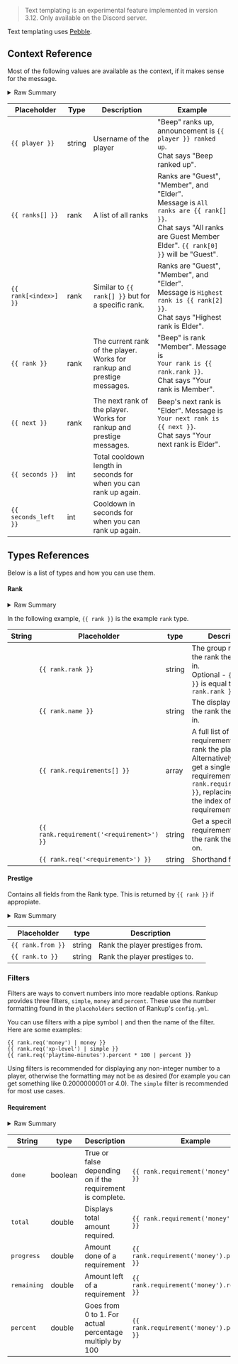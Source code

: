 > Text templating is an experimental feature implemented in version 3.12. Only available on the Discord server.

Text templating uses [Pebble](https://pebbletemplates.io/).

## Context Reference

Most of the following values are available as the context, if it makes sense for the message.
<details>
  <summary>Raw Summary</summary>
  <p>
    player: String<br>
    ranks: Rank[] - a list of all ranks<br>
    rank: Rank or Prestige<br>
    next: Rank or Prestige<br>
    seconds: Int<br>
    seconds_left: Int<br>
  </p>
</details>

Placeholder | Type | Description | Example
--- | --- | --- | ---
`{{ player }}` | string | Username of the player | "Beep" ranks up, announcement is `{{ player }} ranked up`.<br>Chat says "Beep ranked up".
`{{ ranks[] }}` | rank | A list of all ranks | Ranks are "Guest", "Member", and "Elder".<br>Message is `All ranks are {{ rank[] }}`.<br>Chat says "All ranks are Guest Member Elder". `{{ rank[0] }}` will be "Guest".
`{{ rank[<index>] }}` | rank | Similar to `{{ rank[] }}` but for a specific rank. | Ranks are "Guest", "Member", and "Elder".<br>Message is `Highest rank is {{ rank[2] }}`.<br>Chat says "Highest rank is Elder".
`{{ rank }}` | rank | The current rank of the player.<br>Works for rankup and prestige messages. | "Beep" is rank "Member". Message is<br>`Your rank is {{ rank.rank }}`.<br>Chat says "Your rank is Member".
`{{ next }}` | rank | The next rank of the player.<br>Works for rankup and prestige messages. | Beep's next rank is "Elder". Message is<br>`Your next rank is {{ next }}`.<br>Chat says "Your next rank is Elder".
`{{ seconds }}` | int | Total cooldown length in seconds for when you can rank up again.
`{{ seconds_left }}` | int | Cooldown in seconds for when you can rank up again.

## Types References

Below is a list of types and how you can use them.

#### Rank

<details>
  <summary>Raw Summary</summary>
  <p>
    rank: String - the group name of the rank<br>
    name: String - the display name of the rank<br>
    requirements: Requirement[] - a list of all the rank's requirements<br>
    requirement('name'): Requirement - get the specified requirement by its name<br>
    done: Boolean - true if the player has completed all requirements<br>
    index: Int - Position in list of ranks<br>
  </p>
</details>

In the following example, `{{ rank }}` is the example `rank` type.

String | Placeholder | type | Description | Example
--- | --- | --- | --- | ---
<br> | `{{ rank.rank }}` | string | The group name of the rank the player is in.<br/>Optional - `{{ rank }}` is equal to `{{ rank.rank }}`
<br> | `{{ rank.name }}` | string | The display name of the rank the player is in.
<br> | `{{ rank.requirements[] }}` | array | A full list of requirements for the rank the player is on.<br/>Alternatively you can get a single requirement with `{{ rank.requirements[0] }}`, replacing 0 with the index of the requirement.
<br> | `{{ rank.requirement('<requirement>') }}` | string | Get a specific requirement for<br>the rank the player is on. | `{{ requirement('money') }}`
<br> | `{{ rank.req('<requirement>') }}` | string | Shorthand for above.

#### Prestige

Contains all fields from the Rank type. This is returned by `{{ rank }}` if appropiate.

<details>
  <summary>Raw Summary</summary>
  <p>
    from: String<br>
    to: String
  </p>
</details>

Placeholder | type | Description
--- | --- | ---
`{{ rank.from }}` | string | Rank the player prestiges from.
`{{ rank.to }}` | string | Rank the player prestiges to.

### Filters

Filters are ways to convert numbers into more readable options. Rankup provides three filters, `simple`, `money` and `percent`. These use the number formatting found in the `placeholders` section of Rankup's `config.yml`.

You can use filters with a pipe symbol `|` and then the name of the filter. Here are some examples:

    {{ rank.req('money') | money }}
    {{ rank.req('xp-level') | simple }}
    {{ rank.req('playtime-minutes').percent * 100 | percent }}
   
Using filters is recommended for displaying any non-integer number to a player, otherwise the formatting may not be as desired (for example you can get something like 0.2000000001 or 4.0). The `simple` filter is recommended for most use cases.

#### Requirement

<details>
  <summary>Raw Summary</summary>
  <p>
    name: String<br>
    done: Boolean<br>
    total: Double<br>
    progress: Double<br>
    remaining: Double - equal to total minus progress<br>
    percent: Double - goes from 0 to 1, for actual percent do {{ (requirement.percent * 100) }}
  </p>
</details>

String | type | Description | Example
--- | --- | --- | --- 
`done` | boolean | True or false depending on if the requirement is complete. | `{{ rank.requirement('money').done }}`
`total` | double | Displays total amount required. | `{{ rank.requirement('money').total }}`
`progress` | double | Amount done of a requirement | `{{ rank.requirement('money').progress }}`
`remaining` | double | Amount left of a requirement | `{{ rank.requirement('money').remaining }}`
`percent` | double | Goes from 0 to 1. For actual percentage multiply by 100 | `{{ rank.requirement('money').percent }}`
